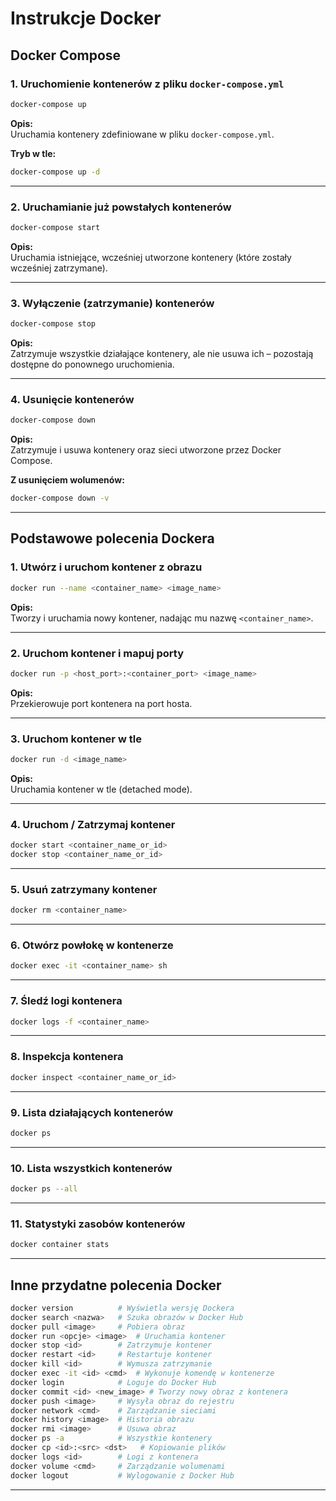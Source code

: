 # Instrukcje Docker

## Docker Compose

### 1. Uruchomienie kontenerów z pliku `docker-compose.yml`

```bash
docker-compose up
```

**Opis:**  
Uruchamia kontenery zdefiniowane w pliku `docker-compose.yml`.

**Tryb w tle:**

```bash
docker-compose up -d
```

---

### 2. Uruchamianie już powstałych kontenerów

```bash
docker-compose start
```

**Opis:**  
Uruchamia istniejące, wcześniej utworzone kontenery (które zostały wcześniej zatrzymane).

---

### 3. Wyłączenie (zatrzymanie) kontenerów

```bash
docker-compose stop
```

**Opis:**  
Zatrzymuje wszystkie działające kontenery, ale nie usuwa ich – pozostają dostępne do ponownego uruchomienia.

---

### 4. Usunięcie kontenerów

```bash
docker-compose down
```

**Opis:**  
Zatrzymuje i usuwa kontenery oraz sieci utworzone przez Docker Compose.

**Z usunięciem wolumenów:**

```bash
docker-compose down -v
```

---

## Podstawowe polecenia Dockera

### 1. Utwórz i uruchom kontener z obrazu

```bash
docker run --name <container_name> <image_name>
```

**Opis:**  
Tworzy i uruchamia nowy kontener, nadając mu nazwę `<container_name>`.

---

### 2. Uruchom kontener i mapuj porty

```bash
docker run -p <host_port>:<container_port> <image_name>
```

**Opis:**  
Przekierowuje port kontenera na port hosta.

---

### 3. Uruchom kontener w tle

```bash
docker run -d <image_name>
```

**Opis:**  
Uruchamia kontener w tle (detached mode).

---

### 4. Uruchom / Zatrzymaj kontener

```bash
docker start <container_name_or_id>
docker stop <container_name_or_id>
```

---

### 5. Usuń zatrzymany kontener

```bash
docker rm <container_name>
```

---

### 6. Otwórz powłokę w kontenerze

```bash
docker exec -it <container_name> sh
```

---

### 7. Śledź logi kontenera

```bash
docker logs -f <container_name>
```

---

### 8. Inspekcja kontenera

```bash
docker inspect <container_name_or_id>
```

---

### 9. Lista działających kontenerów

```bash
docker ps
```

---

### 10. Lista wszystkich kontenerów

```bash
docker ps --all
```

---

### 11. Statystyki zasobów kontenerów

```bash
docker container stats
```

---

## Inne przydatne polecenia Docker

```bash
docker version          # Wyświetla wersję Dockera
docker search <nazwa>   # Szuka obrazów w Docker Hub
docker pull <image>     # Pobiera obraz
docker run <opcje> <image>  # Uruchamia kontener
docker stop <id>        # Zatrzymuje kontener
docker restart <id>     # Restartuje kontener
docker kill <id>        # Wymusza zatrzymanie
docker exec -it <id> <cmd>  # Wykonuje komendę w kontenerze
docker login            # Loguje do Docker Hub
docker commit <id> <new_image> # Tworzy nowy obraz z kontenera
docker push <image>     # Wysyła obraz do rejestru
docker network <cmd>    # Zarządzanie sieciami
docker history <image>  # Historia obrazu
docker rmi <image>      # Usuwa obraz
docker ps -a            # Wszystkie kontenery
docker cp <id>:<src> <dst>   # Kopiowanie plików
docker logs <id>        # Logi z kontenera
docker volume <cmd>     # Zarządzanie wolumenami
docker logout           # Wylogowanie z Docker Hub
```

---
